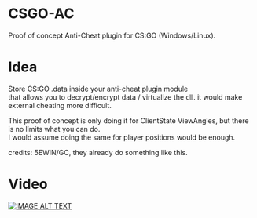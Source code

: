 # CSGO-AC
Proof of concept Anti-Cheat plugin for CS:GO (Windows/Linux).

# Idea
Store CS:GO .data inside your anti-cheat plugin module  
that allows you to decrypt/encrypt data / virtualize the dll. it would make external cheating more difficult.  

This proof of concept is only doing it for ClientState ViewAngles, but there is no limits what you can do.  
I would assume doing the same for player positions would be enough.  

credits: 5EWIN/GC, they already do something like this.

# Video
[![IMAGE ALT TEXT](https://i.imgur.com/f8pEccK.png)](https://www.youtube.com/watch?v=5--2JEqqrmU "CSGO-AC")
